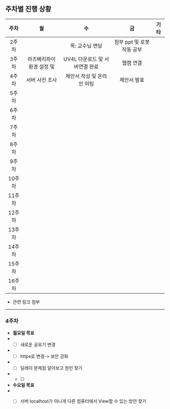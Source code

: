 ## 주차별 진행 상황

|주차|월|수|금|기타|
|:----:|:---:|:---:|:---:|:---:|
|2주차||목: 교수님 면담|첨부 ppt 및 로봇 작동 공부|
|3주차|라즈베리파이 환경 설정 및 |UV4L 다운로드 및 서버연결 완료|웹캠 연결|
|4주차|서버 사전 조사|제안서 작성 및 온라인 미팅|제안서 발표|
|5주차|
|6주차|
|7주차|
|8주차|
|9주차|
|10주차|
|11주차|
|12주차|
|13주차|
|14주차|
|15주차|
|16주차|



* 관련 링크 첨부

----------------------------

### 4주차
* __월요일 목표__
* -[ ] 새로운 공유기 변경
* -[ ] https로 변경-> 보안 강화
* -[ ] 딜레이 문제점 알아보고 원인 찾기
* -[ ] 

* __수요일 목표__
* -[ ] 서버 localhost가 아니게 다른 컴퓨터에서 View할 수 있는 방안 찾기

